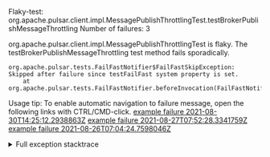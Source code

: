         
Flaky-test: org.apache.pulsar.client.impl.MessagePublishThrottlingTest.testBrokerPublishMessageThrottling
Number of failures: 3

org.apache.pulsar.client.impl.MessagePublishThrottlingTest is flaky. The testBrokerPublishMessageThrottling test method fails sporadically.

```
org.apache.pulsar.tests.FailFastNotifier$FailFastSkipException: Skipped after failure since testFailFast system property is set.
	at org.apache.pulsar.tests.FailFastNotifier.beforeInvocation(FailFastNotifier.java:88)

```

Usage tip: To enable automatic navigation to failure message, open the following links with CTRL/CMD-click.
[example failure 2021-08-30T14:25:12.2938863Z](https://github.com/apache/pulsar/runs/3462661639?check_suite_focus=true#step:9:1271)
[example failure 2021-08-27T07:52:28.3341759Z](https://github.com/apache/pulsar/runs/3440855061?check_suite_focus=true#step:9:1268)
[example failure 2021-08-26T07:04:24.7598046Z](https://github.com/apache/pulsar/runs/3429892062?check_suite_focus=true#step:9:1228)


<details>
<summary>Full exception stacktrace</summary>
<code><pre>
org.apache.pulsar.tests.FailFastNotifier$FailFastSkipException: Skipped after failure since testFailFast system property is set.
	at org.apache.pulsar.tests.FailFastNotifier.beforeInvocation(FailFastNotifier.java:88)

</pre></code>
</details>

